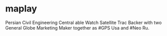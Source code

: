 maplay
======

Persian Civil Engineering Central able Watch Satellite Trac Backer with two General Globe Marketing Maker together as #GPS Usa and #Neo Ru.
